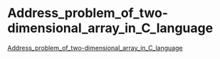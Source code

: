 # Address_problem_of_two-dimensional_array_in_C_language
[Address_problem_of_two-dimensional_array_in_C_language](https://aiwithcloud.com/2022/09/14/address_problem_of_two_dimensional_array_in_c_language/)